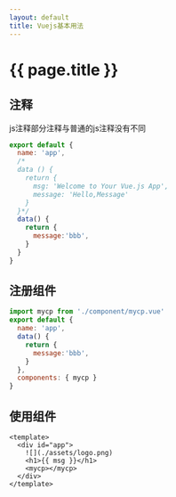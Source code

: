 ```yaml
---
layout: default
title: Vuejs基本用法
---
```


# {{ page.title }}

## 注释
js注释部分注释与普通的js注释没有不同
```Javascript
export default {
  name: 'app',
  /*
  data () {
    return {
      msg: 'Welcome to Your Vue.js App',
      message: 'Hello,Message'
    }
  }*/
  data() {
    return {
      message:'bbb',
    }
  }
}

```
## 注册组件
```Javascript
import mycp from './component/mycp.vue'
export default {
  name: 'app',
  data() {
    return {
      message:'bbb',
    }
  },
  components: { mycp }
}
```

## 使用组件

```
<template>
  <div id="app">
    ![](./assets/logo.png)
    <h1>{{ msg }}</h1>
    <mycp></mycp>
  </div>
</template>

```
